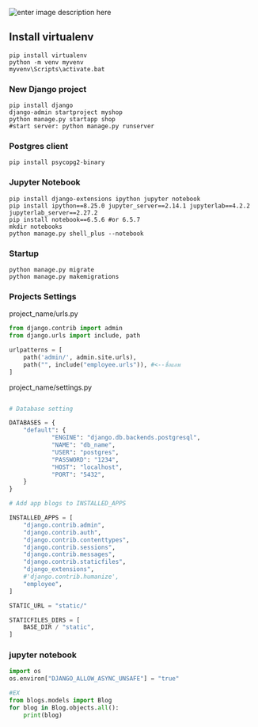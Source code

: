 
![enter image description here](https://cms.dmpcdn.com/horoscope/2023/10/16/e0369f30-6bdb-11ee-8cd0-a9bfd91f001c_webp_original.webp)

## Install virtualenv


    pip install virtualenv
    python -m venv myvenv
    myvenv\Scripts\activate.bat

### New Django project

    pip install django
    django-admin startproject myshop
    python manage.py startapp shop 
    #start server: python manage.py runserver

### Postgres client

    pip install psycopg2-binary

### Jupyter Notebook

    pip install django-extensions ipython jupyter notebook   
    pip install ipython==8.25.0 jupyter_server==2.14.1 jupyterlab==4.2.2 jupyterlab_server==2.27.2
    pip install notebook==6.5.6 #or 6.5.7
    mkdir notebooks
    python manage.py shell_plus --notebook

### Startup

    python manage.py migrate
    python manage.py makemigrations



### Projects Settings

project_name/urls.py

```python
from django.contrib import admin
from django.urls import include, path

urlpatterns = [
    path('admin/', admin.site.urls),
    path("", include("employee.urls")), #<--ชื่อแอพ
]
```

project_name/settings.py

```python

# Database setting

DATABASES = {
	"default": {
			"ENGINE": "django.db.backends.postgresql",
			"NAME": "db_name",
			"USER": "postgres",
			"PASSWORD": "1234",
			"HOST": "localhost",
			"PORT": "5432",
	}
}

# Add app blogs to INSTALLED_APPS

INSTALLED_APPS = [
    "django.contrib.admin",
    "django.contrib.auth",
    "django.contrib.contenttypes",
    "django.contrib.sessions",
    "django.contrib.messages",
    "django.contrib.staticfiles",
    "django_extensions",
    #'django.contrib.humanize',
    "employee",
]

STATIC_URL = "static/"

STATICFILES_DIRS = [
    BASE_DIR / "static",
]
```

### jupyter notebook

```python
import os
os.environ["DJANGO_ALLOW_ASYNC_UNSAFE"] = "true"

#EX
from blogs.models import Blog
for blog in Blog.objects.all():
    print(blog)
```
